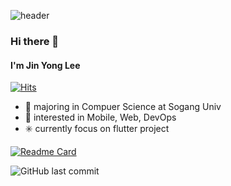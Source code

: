 ![header](https://capsule-render.vercel.app/api?color=gradient&type=waving&height=120&customColorList=3)
### Hi there 👋
#### I'm Jin Yong Lee
[![Hits](https://hits.seeyoufarm.com/api/count/incr/badge.svg?url=https%3A%2F%2Fgithub.com%2Fljy2855&count_bg=%233AD19B&title_bg=%23555555&icon=github.svg&icon_color=%23E7E7E7&title=hits&edge_flat=false)](https://github.com/ljy2855)

 - 📖  majoring in Compuer Science at Sogang Univ
 - 🔭  interested in Mobile, Web, DevOps
 - ✳️  currently focus on flutter project 
 
[![Readme Card](https://github-readme-stats.vercel.app/api/pin/?username=ljy2855&repo=cspc_recog_app)](https://github.com/ljy2855/cspc_recog_app)

![GitHub last commit](https://img.shields.io/github/last-commit/ljy2855/cspc_recog_app)



